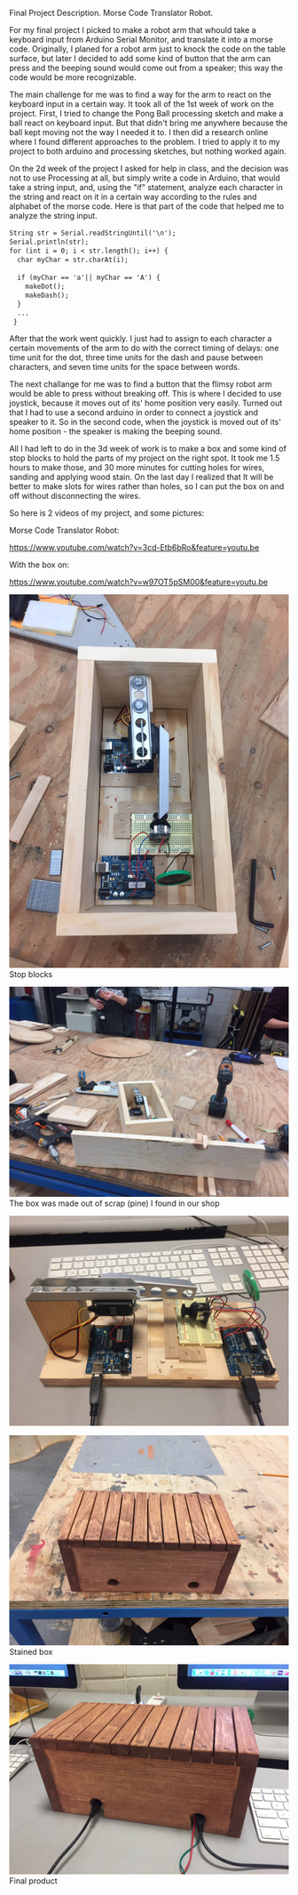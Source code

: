 Final Project Description.
Morse Code Translator Robot.

   For my final project I picked to make a robot arm that whould take a keyboard input from 
Arduino Serial Monitor, and translate it into a morse code. Originally, I planed for a robot arm
just to knock the code on the table surface, but later I decided to add some kind of button that 
the arm can press and the beeping sound would come out from a speaker; this way the code would be
more recognizable.

   The main challenge for me was to find a way for the arm to react on the keyboard input in a certain
way. It took all of the 1st week of work on the project. First, I tried to change the Pong Ball processing 
sketch and make a ball react on keyboard input. But that didn't bring me anywhere because the ball kept moving 
not the way I needed it to. I then did a research online where I found different approaches to the problem. I 
tried to apply it to my project to both arduino and processing sketches, but nothing worked again. 

   On the 2d week of the project I asked for help in class, and the decision was not to use Processing at all,
but simply write a code in Arduino, that would take a string input, and, using the "if" statement, analyze each 
character in the string and react on it in a certain way according to the rules and alphabet of the morse code.
Here is that part of the code that helped me to analyze the string input.
    
    String str = Serial.readStringUntil('\n');
    Serial.println(str);
    for (int i = 0; i < str.length(); i++) {
      char myChar = str.charAt(i);
      
      if (myChar == 'a'|| myChar == 'A') {
        makeDot();
        makeDash();
      }
      ...
     }
     
   After that the work went quickly. I just had to assign to each character a certain movements of the arm to do 
with the correct timing of delays: one time unit for the dot, three time units for the dash and pause between 
characters, and seven time units for the space between words.

   The next challange for me was to find a button that the flimsy robot arm would be able to press without breaking
off. This is where I decided to use joystick, because it moves out of its' home position very easily. Turned out that 
I had to use a second arduino in order to connect a joystick and speaker to it. So in the second code, when the joystick 
is moved out of its' home position - the speaker is making the beeping sound.

   All I had left to do in the 3d week of work is to make a box and some kind of stop blocks to hold the parts of my
project on the right spot. It took me 1.5 hours to make those, and 30 more minutes for cutting holes for wires, sanding 
and applying wood stain. On the last day I realized that It will be better to make slots for wires rather than holes, 
so I can put the box on and off without disconnecting the wires.

So here is 2 videos of my project, and some pictures:

Morse Code Translator Robot:

https://www.youtube.com/watch?v=3cd-Etb6bRo&feature=youtu.be

With the box on:

https://www.youtube.com/watch?v=w97OT5pSM00&feature=youtu.be

![Project image 1](IMG_6469.JPG)
Stop blocks



![Project image 2](IMG_6470.JPG)
The box was made out of scrap (pine) I found in our shop



![Project image 3](IMG_6480.JPG)



![Project image 4](IMG_6477.JPG) 
Stained box


![Project image 5](IMG_6481.JPG)
Final product

